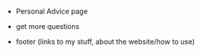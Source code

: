 - Personal Advice page
- get more questions

- footer (links to my stuff, about the website/how to use)
